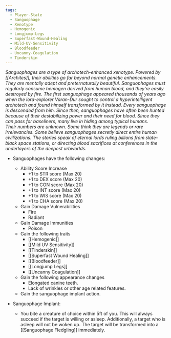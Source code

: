 ```yaml
---
tags:
  - Player-State
  - Sanguophage
  - Xenotype
  - Hemogenic
  - Longjump-Legs
  - Superfast-Wound-Healing
  - Mild-UV-Sensitivity
  - Bloodfeeder
  - Uncanny-Coagulation
  - Tinderskin
---
```

*Sanguophages are a type of archotech-enhanced xenotype. Powered by [[Archites]], their abilities go far beyond normal genetic enhancements. They are mentally adept and preternaturally beautiful. Sanguophages must regularly consume hemogen derived from human blood, and they're easily destroyed by fire.
The first sanguophage appeared thousands of years ago when the lord-explorer Varan-Dur sought to control a hyperintelligent archotech and found himself transformed by it instead. Every sanguophage is descended from him. Since then, sanguophages have often been hunted because of their destabilizing power and their need for blood. Since they can pass for baseliners, many live in hiding among typical humans.  
Their numbers are unknown. Some think they are legends or rare irrelevancies. Some believe sanguophages secretly direct entire human civilizations. The stories speak of eternal lords ruling billions from slate-black space stations, or directing blood sacrifices at conferences in the underlayers of the deepest urbworlds.*

- Sanguophages have the following changes:
	* Ability Score Increase
		* +1 to STR score (Max 20)
		* +1 to DEX score (Max 20)
		* +1 to CON score (Max 20)
		* +1 to INT score (Max 20)
		* +1 to WIS score (Max 20)
		* +1 to CHA score (Max 20)
	* Gain Damage Vulnerabilities
		* Fire
		* Radiant
	* Gain Damage Immunities
		* Poison
	* Gain the following traits
		* [[Hemogenic]]
		* [[Mild UV Sensitivity]]
		* [[Tinderskin]]
		* [[Superfast Wound Healing]]
		* [[Bloodfeeder]]
		* [[Longjump Legs]]
		* [[Uncanny Coagulation]]
	* Gain the following appearance changes
		* Elongated canine teeth.
		* Lack of wrinkles or other age related features.
	* Gain the sanguophage implant action.

- Sanguophage Implant:
	- You bite a creature of choice within 5ft of you. This will always succeed if the target is willing or asleep. Additionally, a target who is asleep will not be woken up. The target will be transformed into a [[Sanguophage Fledgling]] immediately.